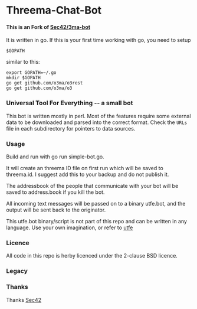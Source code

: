# Threema-Chat-Bot

#### This is an Fork of [Sec42/3ma-bot](https://github.com/Sec42/3ma-bot)

It is written in go. If this is your first time working with go, you need to setup 
~~~Shell 
$GOPATH 
~~~ 
similar to this:
~~~Shell
export GOPATH=~/.go
mkdir $GOPATH
go get github.com/o3ma/o3rest
go get github.com/o3ma/o3
~~~

### Universal Tool For Everything -- a small bot

This bot is written mostly in perl.  Most of the features require some
external data to be downloaded and parsed into the correct format.
Check the `URLs` file in each subdirectory for pointers to data
sources.

### Usage
Build and run with go run simple-bot.go.

It will create an threema ID file on first run which will be saved to threema.id. I suggest add this to your backup and do not publish it.

The addressbook of the people that communicate with your bot will be saved to address.book if you kill the bot.

All incoming text messages will be passed on to a binary utfe.bot, and the output will be sent back to the originator.

This utfe.bot binary/script is not part of this repo and can be written in any language. Use your own imagination, or refer to [utfe](https://github.com/Sec42/utfe)

### Licence

All code in this repo is herby licenced under the 2-clause BSD licence. 

### Legacy


### Thanks

Thanks [Sec42](https://github.com/Sec42)
